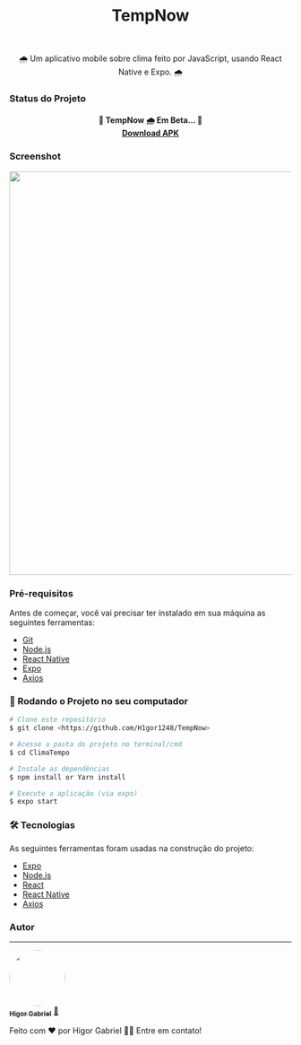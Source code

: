 <h1 align="center">TempNow</h1>
<br />
<p align="center">🌧 Um aplicativo mobile sobre clima feito por JavaScript, usando React Native e Expo. 🌧</p>

### Status do Projeto

<h4 align="center"> 
	🚧  TempNow 🌧 Em Beta...  🚧
	<br />
	<a href="https://exp-shell-app-assets.s3.us-west-1.amazonaws.com/android/%40h1gor/TempNow-50249b7d0f7142419b5bb134fbb2168c-signed.apk">Download APK</a>
</h4>

### Screenshot

<img src="https://cdn.discordapp.com/attachments/425001912710987785/821888970421305354/Screenshot_2021-03-17-20-31-34-186_host.exp.exponent.jpg" widht="360" height="720"/>

<br />


### Pré-requisitos
Antes de começar, você vai precisar ter instalado em sua máquina as seguintes ferramentas:
<br />
- [Git](https://git-scm.com)
- [Node.js](https://nodejs.org/en/)
- [React Native](https://reactnative.dev/)
- [Expo](https://expo.io/)
- [Axios](https://www.npmjs.com/package/axios)

### 🎲 Rodando o Projeto no seu computador

```bash
# Clone este repositório
$ git clone <https://github.com/H1gor1248/TempNow>

# Acesse a pasta do projeto no terminal/cmd
$ cd ClimaTempo

# Instale as dependências
$ npm install or Yarn install

# Execute a aplicação (via expo)
$ expo start
```

### 🛠 Tecnologias

As seguintes ferramentas foram usadas na construção do projeto:

- [Expo](https://expo.io/)
- [Node.js](https://nodejs.org/en/)
- [React](https://pt-br.reactjs.org/)
- [React Native](https://reactnative.dev/)
- [Axios](https://www.npmjs.com/package/axios)


### Autor
---

<a href="https://app.rocketseat.com.br/me/higor-gabriel-1592114498">
 <img style="border-radius: 50%;" src="https://avatars.githubusercontent.com/u/65170741?s=460&u=05298275024ae069e4b2dc0e546ade9b7f9dbd9a&v=4" width="100px;" alt=""/>
 <br />
 <sub><b>  Higor Gabriel</b></sub></a> <a href="https://app.rocketseat.com.br/me/higor-gabriel-1592114498" title="Rocketseat">🚀</a>


Feito com ❤️ por Higor Gabriel 👋🏽 Entre em contato!
